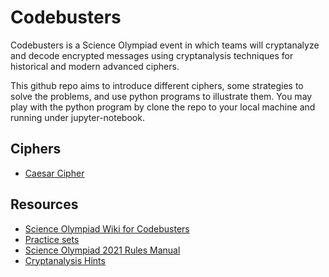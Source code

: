# Codebusters



Codebusters is a Science Olympiad event in which teams will cryptanalyze and decode encrypted messages using cryptanalysis techniques for historical and modern advanced ciphers. 

This github repo aims to introduce different ciphers, some strategies to solve the problems, and use python programs to illustrate them. You may play with the python program by clone the repo to your local machine and running under jupyter-notebook. 


## Ciphers

* [Caesar Cipher](Caesar_Cipher/Readme.ipynb)


## Resources

* [Science Olympiad Wiki for Codebusters](https://scioly.org/wiki/index.php/Codebusters)
* [Practice sets](https://scilympiad.com/sopractice/Docs/UsefulDocs)
* [Science Olympiad 2021 Rules Manual](https://www.soinc.org/sites/default/files/uploaded_files/Science.Olympiad.Logistics.2021.pdf)
* [Cryptanalysis Hints](https://www3.nd.edu/~busiforc/handouts/cryptography/cryptography%20hints.html)